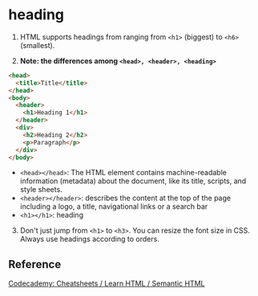 # heading

1. HTML supports headings from ranging from `<h1>` (biggest) to `<h6>` (smallest).

2. **Note: the differences among `<head>, <header>, <heading>`**

```html
<head>
  <title>Title</title>
</head>
<body>
  <header>
    <h1>Heading 1</h1>
  </header>
  <div>
    <h2>Heading 2</h2>
    <p>Paragraph</p>
  </div>
</body>
```

- `<head></head>`: The HTML <head> element contains machine-readable information (metadata) about the document, like its title, scripts, and style sheets.
- `<header></header>`: describes the content at the top of the page <body> including a logo, a title, navigational links or a search bar
- `<h1></h1>`: heading

3. Don't just jump from `<h1>` to `<h3>`. You can resize the font size in CSS. Always use headings according to orders. 

## Reference

[Codecademy: Cheatsheets / Learn HTML / Semantic HTML](https://www.codecademy.com/learn/paths/web-development/tracks/learn-html-web-dev-path/modules/learn-semantic-html/cheatsheet)
